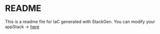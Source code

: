 # README
This is a readme file for IaC generated with StackGen.
You can modify your appStack -> [here](http://main.dev.stackgen.com/appstacks/a4ee08a3-968f-4c3e-98bc-702a9ea7537f)
